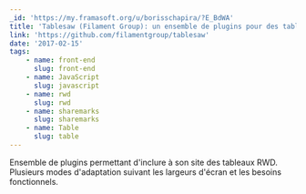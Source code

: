 ```yaml
---
_id: 'https://my.framasoft.org/u/borisschapira/?E_BdWA'
title: 'Tablesaw (Filament Group): un ensemble de plugins pour des tableaux RWD'
link: 'https://github.com/filamentgroup/tablesaw'
date: '2017-02-15'
tags:
    - name: front-end
      slug: front-end
    - name: JavaScript
      slug: javascript
    - name: rwd
      slug: rwd
    - name: sharemarks
      slug: sharemarks
    - name: Table
      slug: table
---
```


<div class="markdown"><p>Ensemble de plugins permettant d'inclure à son site des tableaux RWD. Plusieurs modes d'adaptation suivant les largeurs d'écran et les besoins fonctionnels.
</p></div>
